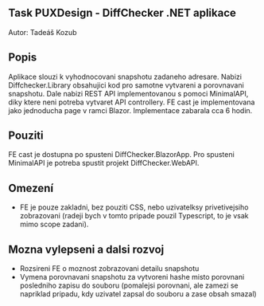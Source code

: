 ﻿## Task PUXDesign - DiffChecker .NET aplikace
Autor: Tadeáš Kozub

## Popis
Aplikace slouzi k vyhodnocovani snapshotu zadaneho adresare. Nabizi Diffchecker.Library obsahujici
kod pro samotne vytvareni a porovnavani snapshotu. Dale nabizi REST API implementovanou
s pomoci MinimalAPI, diky ktere neni potreba vytvaret API controllery.
FE cast je implementovana jako jednoducha page v ramci Blazor.
Implementace zabarala cca 6 hodin.

## Pouziti
FE cast je dostupna po spusteni DiffChecker.BlazorApp. Pro spusteni MinimalAPI je potreba spustit projekt DiffChecker.WebAPI.

## Omezení
- FE je pouze zakladni, bez pouziti CSS, nebo uzivatelksy privetivejsiho zobrazovani 
(radeji bych v tomto pripade pouzil Typescript, to je vsak mimo scope zadani).

## Mozna vylepseni a dalsi rozvoj
- Rozsireni FE o moznost zobrazovani detailu snapshotu
- Vymena porovnavani snapshotu za vytvoreni hashe misto porovnani posledniho zapisu do souboru (pomalejsi porovnani, ale zamezi se napriklad pripadu, kdy uzivatel zapsal do souboru a zase obsah smazal)